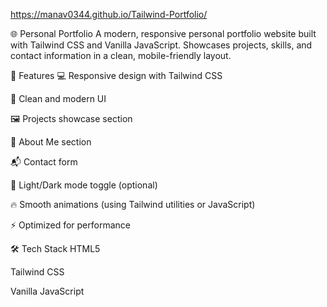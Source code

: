 https://manav0344.github.io/Tailwind-Portfolio/


🌐 Personal Portfolio
A modern, responsive personal portfolio website built with Tailwind CSS and Vanilla JavaScript. Showcases projects, skills, and contact information in a clean, mobile-friendly layout.

🚀 Features
💻 Responsive design with Tailwind CSS

🎨 Clean and modern UI

🖼️ Projects showcase section

📄 About Me section

📬 Contact form

🌙 Light/Dark mode toggle (optional)

🔥 Smooth animations (using Tailwind utilities or JavaScript)

⚡ Optimized for performance

🛠️ Tech Stack
HTML5

Tailwind CSS

Vanilla JavaScript
